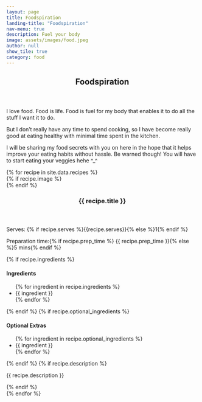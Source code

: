 ```yaml
---
layout: page
title: Foodspiration
landing-title: "Foodspiration"
nav-menu: true
description: Fuel your body
image: assets/images/food.jpeg
author: null
show_tile: true
category: food
---
```

<div id="main">
    <section id="one">
        <div class="inner">
            <header class="major">
                <h1>Foodspiration</h1>
            </header>
            <p>I love food. Food is life. Food is fuel for my body that enables it to do all the stuff I want it to do.</p>
            <p>But I don’t really have any time to spend cooking, so I have become really good at eating healthy with minimal time spent in the kitchen. </p>
            <p>I will be sharing my food secrets with you on here in the hope that it helps improve your eating habits without hassle. Be warned though! You will have to start eating your veggies hehe ^_^</p>
        </div>
    </section>
    <section id="two" class="spotlights">
        {% for recipe in site.data.recipes %}
                <section>
                    {% if recipe.image %}
                    <div class="image"><img class="recipe" src="{% link assets/images/{{ recipe.image }} %}" alt="" /></div>
                    {% endif %}
                    <div class="content">
                        <div class="inner">
                            <header class="minor">
                                <h1>{{ recipe.title }}</h1>
                            </header>
                            <span class="subheading">
                                <p class="recipe-serves italic">Serves: {% if recipe.serves %}{{recipe.serves}}{% else %}1{% endif %}</p>
                                <span class="recipe-prep">
                                    <p>Preparation time:{% if recipe.prep_time %} {{ recipe.prep_time }}{% else %}5 mins{% endif %}</p>
                                </span>
                            </span>
                            <span class="recipe-content">
                                {% if recipe.ingredients %}
                                <div>
                                    <h4>Ingredients</h4>
                                    <ul>
                                    {% for ingredient in recipe.ingredients %}
                                        <li>{{ ingredient }}</li>
                                    {% endfor %}
                                    </ul>
                                </div>
                                {% endif %}
                                {% if recipe.optional_ingredients %}
                                <div>
                                    <h4>Optional Extras</h4>
                                    <ul>
                                    {% for ingredient in recipe.optional_ingredients %}
                                        <li>{{ ingredient }}</li>
                                    {% endfor %}
                                    </ul>
                                </div>
                                {% endif %}
                                {% if recipe.description %}
                                <div>
                                    <p>{{ recipe.description }}</p>
                                </div>
                                {% endif %}
                            </span>
                        </div>
                    </div>
                </section>
        {% endfor %}
    </section>
</div>
